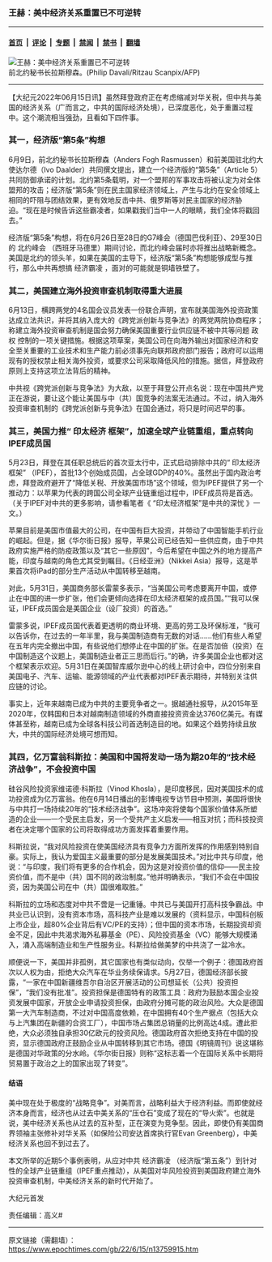 ### 王赫：美中经济关系重置已不可逆转

---

#### [首页](../../../..?n13759915) &nbsp;|&nbsp; [评论](../../../../../epoch-comment?n13759915) &nbsp;|&nbsp; [专题](../../../../../epoch-special?n13759915) &nbsp;|&nbsp; [禁闻](../../../../../epoch-news?n13759915) &nbsp;|&nbsp; [禁书](../../../../../books?n13759915) &nbsp;|&nbsp; [翻墙](https://github.com/gfw-breaker/nogfw/blob/master/README.md?n13759915)


<div><img alt="王赫：美中经济关系重置已不可逆转" class="attachment-djy_600_400 size-djy_600_400 wp-post-image" src="https://i.epochtimes.com/assets/uploads/2022/06/id13759937-559786-.jpeg"/>
<div class="caption">
 前北约秘书长拉斯穆森。(Philip Davali/Ritzau Scanpix/AFP)
</div></div><hr/><div class="post_content" id="artbody" itemprop="articleBody">
 <!-- article content begin -->
 <p>
  【大纪元2022年06月15日讯】虽然拜登政府正在考虑缩减对华关税，但中共与美国的经济关系（广而言之，中共的国际经济处境），已深度恶化，处于重置过程中。这个潮流相当强劲，且看如下四件事。
 </p>
 <h3>
  其一，经济版“第5条”构想
 </h3>
 <p>
  6月9日，前北约秘书长拉斯穆森（Anders Fogh Rasmussen）和前美国驻北约大使达尔德（Ivo Daalder）共同撰文提出，建立一个经济版的“第5条”（Article 5）共同防御承诺的计划。北约第5条载明，对一个盟邦的军事攻击将被认定为对全体盟邦的攻击；经济版“第5条”则在民主国家经济领域上，产生与北约在安全领域上相同的吓阻与团结效果，更有效地反击中共、俄罗斯等对民主国家的经济胁迫。“现在是时候告诉这些霸凌者，如果戳我们当中一人的眼睛，我们全体将戳回去。”
 </p>
 <p>
  经济版“第5条”构想，将在6月26日至28日的G7峰会（德国巴伐利亚）、29至30日的
  <ok href="https://www.epochtimes.com/gb/tag/%E5%8C%97%E7%BA%A6%E5%B3%B0%E4%BC%9A.html">
   北约峰会
  </ok>
  （西班牙马德里）期间讨论，而北约峰会届时亦将推出战略新概念。美国是北约的领头羊，如果在美国的主导下，经济版“第5条”构想能够成型与推行，那么中共再想搞
  <ok href="https://www.epochtimes.com/gb/tag/%E7%BB%8F%E6%B5%8E%E9%9C%B8%E5%87%8C.html">
   经济霸凌
  </ok>
  ，面对的可能就是铜墙铁壁了。
 </p>
 <h3>
  其二，美国建立海外投资审查机制取得重大进展
 </h3>
 <p>
  6月13日，横跨两党的4名国会议员发表一份联合声明，宣布就美国海外投资政策达成立法共识，并将其纳入庞大的《跨党派创新与竞争法》的两党两院协商程序；称建立海外投资审查机制是国会努力确保美国重要行业供应链不被中共等问题
  <ok href="https://www.epochtimes.com/gb/tag/%E6%94%BF%E6%9D%83.html">
   政权
  </ok>
  控制的一项关键措施。根据这项草案，美国公司在向海外输出对国家经济和安全至关重要的工业技术和生产能力前必须事先向联邦政府部门报告；政府可以运用现有的授权禁止相关海外投资，或要求公司采取降低风险的措施。据信，拜登政府原则上支持这项立法背后的精神。
 </p>
 <p>
  中共视《跨党派创新与竞争法》为大敌，以至于拜登公开点名说：现在中国共产党正在游说，要让这个能让美国与中（共）国竞争的法案无法通过。不过，纳入海外投资审查机制的《跨党派创新与竞争法》在国会通过，将只是时间迟早的事。
 </p>
 <h3>
  其三，美国力推“
  <ok href="https://www.epochtimes.com/gb/tag/%E5%8D%B0%E5%A4%AA%E7%BB%8F%E6%B5%8E.html">
   印太经济
  </ok>
  框架”，加速全球产业链重组，重点转向IPEF成员国
 </h3>
 <p>
  5月23日，拜登在其任职总统后的首次亚太行中，正式启动排除中共的“
  <ok href="https://www.epochtimes.com/gb/tag/%E5%8D%B0%E5%A4%AA%E7%BB%8F%E6%B5%8E.html">
   印太经济
  </ok>
  框架” （IPEF），首批13个创始成员国，占全球GDP的40%。虽然出于国内政治考虑，拜登政府避开了“降低关税、开放美国市场”这个领域，但为IPEF提供了另一个推动力：以苹果为代表的跨国公司全球产业链重组过程中，IPEF成员将是首选。（关于IPEF对中共的更多影响，请参看笔者《
  <ok href="https://www.epochtimes.com/gb/22/4/20/n13715793.htm">
   “印太经济框架”是中共的深忧
  </ok>
  》一文。）
 </p>
 <p>
  苹果目前是美国市值最大的公司，在中国有巨大投资，并带动了中国智能手机行业的崛起。但是，据《华尔街日报》报导，苹果公司已经告知一些供应商，由于中共政府实施严格的防疫政策以及“其它一些原因”，今后希望在中国之外的地方提高产能，印度与越南的角色尤其受到瞩目。《日经亚洲》（Nikkei Asia）报导，这是苹果首次将iPad的部分生产活动从中国转移至越南。
 </p>
 <p>
  对此，5月31日，美国商务部长雷蒙多表示，“当美国公司考虑要离开中国，或停止在中国的进一步扩张，他们会更倾向选择在印太经济框架的成员国。”“我可以保证，IPEF成员国会是美国企业（设厂投资）的首选。”
 </p>
 <p>
  雷蒙多说，IPEF成员国代表着更透明的商业环境、更高的劳工及环保标准，“我可以告诉你，在过去的一年半里，我与美国制造商有无数的对话……他们有些人希望在五年内完全撤出中国，有些说他们想停止在中国的扩张。在是否加倍（投资）在中国制造这个议题上，美国制造业者正三思而后行。”的确，许多美国企业也都对这个框架表示欢迎。5月31日在美国智库威尔逊中心的线上研讨会中，四位分别来自美国电子、汽车、运输、能源领域的产业代表都对IPEF表示期待，并特别关注供应链的讨论。
 </p>
 <p>
  事实上，近年来越南已成为中共的主要竞争者之一。据越通社报导，从2015年至2020年，仅韩国和日本对越南制造领域的外商直接投资资金达3760亿美元。有媒体甚至称，越南已成为全球各科技公司首选制造目的地。如果这个趋势持续且放大，中共的国际经济处境可想而知。
 </p>
 <h3>
  其四，亿万富翁科斯拉：美国和中国将发动一场为期20年的“技术经济战争”，不会投资中国
 </h3>
 <p>
  硅谷风险投资家维诺德‧科斯拉（Vinod Khosla），是印度移民，因对美国技术的成功投资成为亿万富翁。他在6月14日播出的彭博电视专访节目中预测，美国将很快与中共打一场持续20年的“技术经济战争”。这场冲突将使每个国家价值体系所塑造的企业——一个受民主启发，另一个受共产主义启发——相互对抗；而科技投资者在决定哪个国家的公司将取得成功方面发挥着重要作用。
 </p>
 <p>
  科斯拉说，“我对风险投资在使美国经济具有竞争力方面所发挥的作用感到特别自豪。实际上，我认为爱国主义最重要的部分是发展美国技术。”对比中共与印度，他说：“与印度，我们将有更多的合作机会，因为这是对投资价值的信仰——民主投资价值，而不是中（共）国不同的政治制度。”他并明确表示，“我们不会在中国投资，因为美国公司在中（共）国很难取胜。”
 </p>
 <p>
  科斯拉的立场和态度对中共不啻是一记重锤。中共已与美国开打高科技争霸战。中共业已认识到，没有资本市场，高科技产业是难以发展的（资料显示，中国科创板上市企业，超80%企业背后有VC/PE的支持）；但中国的资本市场，长期投资却资金不足，因此中共渴求海外私募基金（PE）、风险投资基金（VC）能够大规模涌入，涌入高端制造业和生产性服务业。科斯拉给做美梦的中共浇了一盆冷水。
 </p>
 <p>
  顺便说一下，美国并非孤例，其它国家也有类似动向，仅举一个例子：德国政府首次以人权为由，拒绝大众汽车在华业务续保请求。5月27日，德国经济部长披露，“一家在中国新疆维吾尔自治区开展活动的公司想延长（公共）投资担保”，“我们没有批准”。投资担保是德国特有的政策工具：政府为鼓励本国企业投资发展中国家，开放企业申请投资担保，由政府分摊可能的政治风险。大众是德国第一大汽车制造商，不过对中国高度依赖，在中国拥有40个生产据点（包括大众与上汽集团在新疆的合资工厂），中国市场占集团总销量的比例高达4成。遭此拒绝，大众必须独自承担30亿欧元的投资风险。德国政府首次拒绝支持在中国的投资，显示德国政府正鼓励企业从中国转移到其它市场。德国《明镜周刊》说这堪称是德国对华政策的分水岭。《华尔街日报》则称“这标志着一个在国际关系中长期将贸易置于政治之上的国家出现了转变”。
 </p>
 <h4>
  结语
 </h4>
 <p>
  美中现在处于极度的“战略竞争”。对美而言，战略利益大于经济利益。而即使就经济本身而言，经济也从过去中美关系的“压仓石”变成了现在的“导火索”。也就是说，美中经济关系也从过去的互补型，正在演变为竞争型。因此，即使仍有美国商界领袖主张修补对华关系（如保险公司安达首席执行官Evan Greenberg），中美经济关系也回不到过去了。
 </p>
 <p>
  本文所举的近期5个事例表明，从应对中共
  <ok href="https://www.epochtimes.com/gb/tag/%E7%BB%8F%E6%B5%8E%E9%9C%B8%E5%87%8C.html">
   经济霸凌
  </ok>
  （经济版“第五条”）到针对性的全球产业链重组（IPEF重点推动），从美国对华风险投资到美国政府建立海外投资审查机制，中美经济关系的新时代开始了。
 </p>
 <p>
  大纪元首发
 </p>
 <p>
  责任编辑：高义#
 </p>
 <!-- article content end -->
 <div id="below_article_ad">
 </div>
</div>


---

原文链接（需翻墙）：https://www.epochtimes.com/gb/22/6/15/n13759915.htm